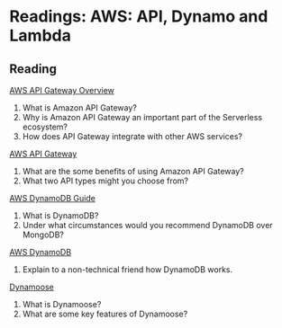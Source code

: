 Readings: AWS: API, Dynamo and Lambda
=====================================

Reading
-------

[AWS API Gateway Overview](https://www.serverless.com/amazon-api-gateway)

1. What is Amazon API Gateway?
2. Why is Amazon API Gateway an important part of the Serverless ecosystem?
3. How does API Gateway integrate with other AWS services?

[AWS API Gateway](https://aws.amazon.com/api-gateway/)

1. What are the some benefits of using Amazon API Gateway?
2. What two API types might you choose from?

[AWS DynamoDB Guide](https://www.dynamodbguide.com/what-is-dynamo-db/)

1. What is DynamoDB?
2. Under what circumstances would you recommend DynamoDB over MongoDB?

[AWS DynamoDB](https://aws.amazon.com/dynamodb/)

1. Explain to a non-technical friend how DynamoDB works.

[Dynamoose](https://dynamoosejs.com/getting_started/Introduction)

1. What is Dynamoose?
2. What are some key features of Dynamoose?
